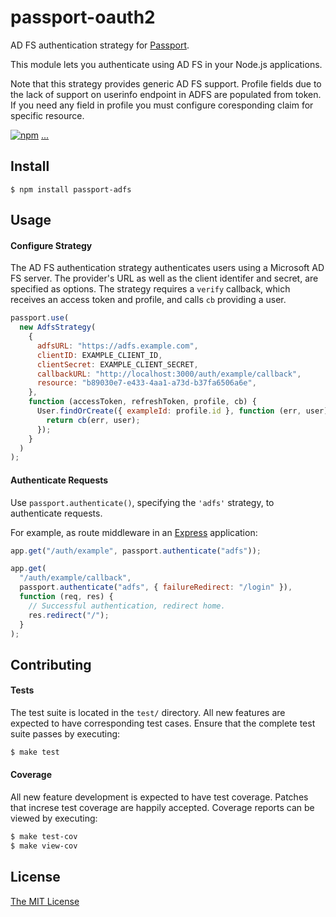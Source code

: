 # passport-oauth2

AD FS authentication strategy for [Passport](https://www.passportjs.org/).

This module lets you authenticate using AD FS in your Node.js applications.

Note that this strategy provides generic AD FS support. Profile fields due to the lack of support on userinfo endpoint in ADFS are populated from token. If you need any field in profile you must configure coresponding claim for specific resource.

[![npm](https://img.shields.io/npm/v/passport-adfs.svg)](https://www.npmjs.com/package/passport-adfs)
[...](https://github.com/blib/passport-adfs/wiki/Status)

## Install

    $ npm install passport-adfs

## Usage

#### Configure Strategy

The AD FS authentication strategy authenticates users using a Microsoft AD FS server.
The provider's URL as well as
the client identifer and secret, are specified as options. The strategy
requires a `verify` callback, which receives an access token and profile,
and calls `cb` providing a user.

```js
passport.use(
  new AdfsStrategy(
    {
      adfsURL: "https://adfs.example.com",
      clientID: EXAMPLE_CLIENT_ID,
      clientSecret: EXAMPLE_CLIENT_SECRET,
      callbackURL: "http://localhost:3000/auth/example/callback",
      resource: "b89030e7-e433-4aa1-a73d-b37fa6506a6e",
    },
    function (accessToken, refreshToken, profile, cb) {
      User.findOrCreate({ exampleId: profile.id }, function (err, user) {
        return cb(err, user);
      });
    }
  )
);
```

#### Authenticate Requests

Use `passport.authenticate()`, specifying the `'adfs'` strategy, to
authenticate requests.

For example, as route middleware in an [Express](http://expressjs.com/)
application:

```js
app.get("/auth/example", passport.authenticate("adfs"));

app.get(
  "/auth/example/callback",
  passport.authenticate("adfs", { failureRedirect: "/login" }),
  function (req, res) {
    // Successful authentication, redirect home.
    res.redirect("/");
  }
);
```

## Contributing

#### Tests

The test suite is located in the `test/` directory. All new features are
expected to have corresponding test cases. Ensure that the complete test suite
passes by executing:

```bash
$ make test
```

#### Coverage

All new feature development is expected to have test coverage. Patches that
increse test coverage are happily accepted. Coverage reports can be viewed by
executing:

```bash
$ make test-cov
$ make view-cov
```

## License

[The MIT License](http://opensource.org/licenses/MIT)
